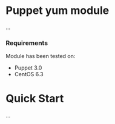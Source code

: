 # Puppet yum module

...

### Requirements

Module has been tested on:

* Puppet 3.0
* CentOS 6.3

# Quick Start

...
